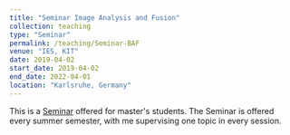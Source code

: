 ```yaml
---
title: "Seminar Image Analysis and Fusion"
collection: teaching
type: "Seminar"
permalink: /teaching/Seminar-BAF
venue: "IES, KIT"
date: 2019-04-02
start_date: 2019-04-02
end_date: 2022-04-01
location: "Karlsruhe, Germany"
---
```


This is a [Seminar](https://ies.iar.kit.edu/english/16_968.php) offered for master's students. The Seminar is offered every summer semester, with me supervising one topic in every session.
